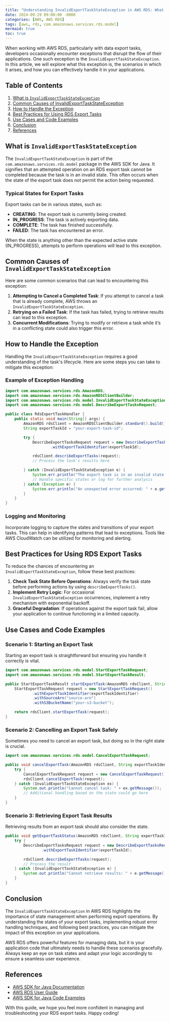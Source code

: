 ```yaml
---
title: "Understanding InvalidExportTaskStateException in AWS RDS: What You Need to Know "
date: 2024-09-29 09:00:00 -0000
categories: [AWS, AWS RDS]
tags: [aws, rds, com.amazonaws.services.rds.model]
mermaid: true
toc: true
---
```



When working with AWS RDS, particularly with data export tasks, developers occasionally encounter exceptions that disrupt the flow of their applications. One such exception is the `InvalidExportTaskStateException`. In this article, we will explore what this exception is, the scenarios in which it arises, and how you can effectively handle it in your applications.

## Table of Contents
1. [What is `InvalidExportTaskStateException`](#what-is-invalidexporttaskstateexception)
2. [Common Causes of InvalidExportTaskStateException](#common-causes-of-invalidexporttaskstateexception)
3. [How to Handle the Exception](#how-to-handle-the-exception)
4. [Best Practices for Using RDS Export Tasks](#best-practices-for-using-rds-export-tasks)
5. [Use Cases and Code Examples](#use-cases-and-code-examples)
6. [Conclusion](#conclusion)
7. [References](#references)

## What is `InvalidExportTaskStateException`

The `InvalidExportTaskStateException` is part of the `com.amazonaws.services.rds.model` package in the AWS SDK for Java. It signifies that an attempted operation on an RDS export task cannot be completed because the task is in an invalid state. This often occurs when the state of the export task does not permit the action being requested.

### Typical States for Export Tasks
Export tasks can be in various states, such as:
- **CREATING**: The export task is currently being created.
- **IN_PROGRESS**: The task is actively exporting data.
- **COMPLETE**: The task has finished successfully.
- **FAILED**: The task has encountered an error.
  
When the state is anything other than the expected active state (IN_PROGRESS), attempts to perform operations will lead to this exception.

## Common Causes of `InvalidExportTaskStateException`

Here are some common scenarios that can lead to encountering this exception:
1. **Attempting to Cancel a Completed Task**: If you attempt to cancel a task that is already complete, AWS throws an `InvalidExportTaskStateException`.
2. **Retrying on a Failed Task**: If the task has failed, trying to retrieve results can lead to this exception.
3. **Concurrent Modifications**: Trying to modify or retrieve a task while it’s in a conflicting state could also trigger this error.

## How to Handle the Exception

Handling the `InvalidExportTaskStateException` requires a good understanding of the task's lifecycle. Here are some steps you can take to mitigate this exception:

### Example of Exception Handling

```java
import com.amazonaws.services.rds.AmazonRDS;
import com.amazonaws.services.rds.AmazonRDSClientBuilder;
import com.amazonaws.services.rds.model.InvalidExportTaskStateException;
import com.amazonaws.services.rds.model.DescribeExportTasksRequest;

public class RdsExportTaskHandler {
    public static void main(String[] args) {
        AmazonRDS rdsClient = AmazonRDSClientBuilder.standard().build();
        String exportTaskId = "your-export-task-id";

        try {
            DescribeExportTasksRequest request = new DescribeExportTasksRequest()
                    .withExportTaskIdentifier(exportTaskId);

            rdsClient.describeExportTasks(request);
            // Process the task's results here

        } catch (InvalidExportTaskStateException e) {
            System.err.println("The export task is in an invalid state: " + e.getMessage());
            // Handle specific states or log for further analysis
        } catch (Exception e) {
            System.err.println("An unexpected error occurred: " + e.getMessage());
        }
    }
}
```

### Logging and Monitoring

Incorporate logging to capture the states and transitions of your export tasks. This can help in identifying patterns that lead to exceptions. Tools like AWS CloudWatch can be utilized for monitoring and alerting.

## Best Practices for Using RDS Export Tasks

To reduce the chances of encountering an `InvalidExportTaskStateException`, follow these best practices:

1. **Check Task State Before Operations**: Always verify the task state before performing actions by using `describeExportTasks()`.
2. **Implement Retry Logic**: For occasional `InvalidExportTaskStateException` occurrences, implement a retry mechanism with exponential backoff.
3. **Graceful Degradation**: If operations against the export task fail, allow your application to continue functioning in a limited capacity.

## Use Cases and Code Examples

### Scenario 1: Starting an Export Task

Starting an export task is straightforward but ensuring you handle it correctly is vital.

```java
import com.amazonaws.services.rds.model.StartExportTaskRequest;
import com.amazonaws.services.rds.model.StartExportTaskResult;

public StartExportTaskResult startExportTask(AmazonRDS rdsClient, String exportTaskIdentifier) {
    StartExportTaskRequest request = new StartExportTaskRequest()
            .withExportTaskIdentifier(exportTaskIdentifier)
            .withSourceArn("source-arn")
            .withS3BucketName("your-s3-bucket");

    return rdsClient.startExportTask(request);
}
```

### Scenario 2: Cancelling an Export Task Safely

Sometimes you need to cancel an export task, but doing so in the right state is crucial.

```java
import com.amazonaws.services.rds.model.CancelExportTaskRequest;

public void cancelExportTask(AmazonRDS rdsClient, String exportTaskIdentifier) {
    try {
        CancelExportTaskRequest request = new CancelExportTaskRequest().withExportTaskIdentifier(exportTaskIdentifier);
        rdsClient.cancelExportTask(request);
    } catch (InvalidExportTaskStateException ex) {
        System.out.println("Cannot cancel task: " + ex.getMessage());
        // Additional handling based on the state could go here
    }
}
```

### Scenario 3: Retrieving Export Task Results

Retrieving results from an export task should also consider the state.

```java
public void getExportTaskStatus(AmazonRDS rdsClient, String exportTaskId) {
    try {
        DescribeExportTasksRequest request = new DescribeExportTasksRequest()
                .withExportTaskIdentifier(exportTaskId);

        rdsClient.describeExportTasks(request);
        // Process the result
    } catch (InvalidExportTaskStateException e) {
        System.out.println("Cannot retrieve results: " + e.getMessage());
    }
}
```

## Conclusion

The `InvalidExportTaskStateException` in AWS RDS highlights the importance of state management when performing export operations. By understanding the states of your export tasks, implementing robust error handling techniques, and following best practices, you can mitigate the impact of this exception on your applications.

AWS RDS offers powerful features for managing data, but it is your application code that ultimately needs to handle these scenarios gracefully. Always keep an eye on task states and adapt your logic accordingly to ensure a seamless user experience.

## References
- [AWS SDK for Java Documentation](https://docs.aws.amazon.com/sdk-for-java/index.html)
- [AWS RDS User Guide](https://docs.aws.amazon.com/AmazonRDS/latest/UserGuide/Welcome.html)
- [AWS SDK for Java Code Examples](https://github.com/awsdocs/aws-doc-sdk-examples)

With this guide, we hope you feel more confident in managing and troubleshooting your RDS export tasks. Happy coding!